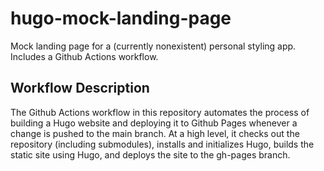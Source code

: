 # hugo-mock-landing-page

Mock landing page for a (currently nonexistent) personal styling app. Includes a Github Actions workflow. 

## Workflow Description

The Github Actions workflow in this repository automates the process of building a Hugo website and deploying it to Github Pages whenever a change is pushed to the main branch. At a high level, it checks out the repository (including submodules), installs and initializes Hugo, builds the static site using Hugo, and deploys the site to the gh-pages branch.   
